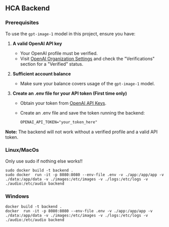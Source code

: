 ## HCA Backend

### Prerequisites

To use the `gpt-image-1` model in this project, ensure you have:

1. **A valid OpenAI API key**  
    - Your OpenAI profile must be verified.  
    - Visit [OpenAI Organization Settings](https://platform.openai.com/settings/organization/general) and check the "Verifications" section for a "Verified" status.

2. **Sufficient account balance**  
    - Make sure your balance covers usage of the `gpt-image-1` model.

3. **Create an .env file for your API token (First time only)**  
    - Obtain your token from [OpenAI API Keys](https://platform.openai.com/settings/organization/api-keys).
    - Create an .env file and save the token running the backend:

      ```txt
      OPENAI_API_TOKEN="your_token_here"
      ```

**Note:** The backend will not work without a verified profile and a valid API token.

### Linux/MacOs
Only use sudo if nothing else works!!

```
sudo docker build -t backend .
sudo docker  run -it -p 8080:8080 --env-file .env -v ./app:/app/app -v  ./data:/app/data -v ./images:/etc/images -v ./logs:/etc/logs -v ./audio:/etc/audio backend
```

### Windows
```
docker build -t backend .
docker  run -it -p 8080:8080 --env-file .env -v ./app:/app/app -v  ./data:/app/data -v ./images:/etc/images -v ./logs:/etc/logs -v ./audio:/etc/audio backend
```
